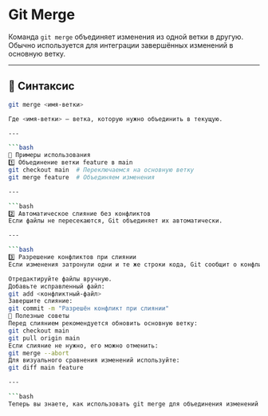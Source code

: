 # Git Merge

Команда `git merge` объединяет изменения из одной ветки в другую. Обычно используется для интеграции завершённых изменений в основную ветку.

---

## 📌 Синтаксис

```bash
git merge <имя-ветки>

Где <имя-ветки> — ветка, которую нужно объединить в текущую.

---

```bash
🔹 Примеры использования
1️⃣ Объединение ветки feature в main
git checkout main  # Переключаемся на основную ветку
git merge feature  # Объединяем изменения

---

```bash
2️⃣ Автоматическое слияние без конфликтов
Если файлы не пересекаются, Git объединяет их автоматически.

---

```bash
3️⃣ Разрешение конфликтов при слиянии
Если изменения затронули одни и те же строки кода, Git сообщит о конфликте. Для его разрешения:

Отредактируйте файлы вручную.
Добавьте исправленный файл:
git add <конфликтный-файл>
Завершите слияние:
git commit -m "Разрешён конфликт при слиянии"
🚀 Полезные советы
Перед слиянием рекомендуется обновить основную ветку:
git checkout main
git pull origin main
Если слияние не нужно, его можно отменить:
git merge --abort
Для визуального сравнения изменений используйте:
git diff main feature

---

```bash
Теперь вы знаете, как использовать git merge для объединения изменений из разных веток! 🚀